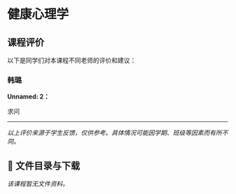 # 健康心理学

## 课程评价

以下是同学们对本课程不同老师的评价和建议：

### 韩璐

**Unnamed: 2：**

求问

---

*以上评价来源于学生反馈，仅供参考。具体情况可能因学期、班级等因素而有所不同。*
## 📄 文件目录与下载

_该课程暂无文件资料。_
